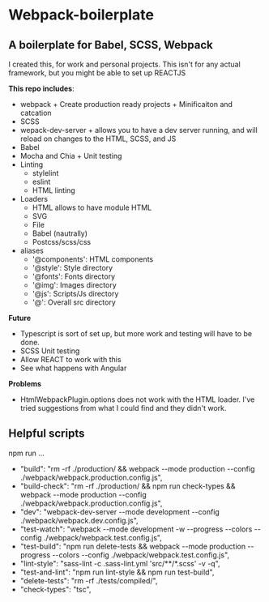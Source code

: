 # Webpack-boilerplate
## A boilerplate for Babel, SCSS, Webpack

I created this, for work and personal projects. This isn't for any actual framework, but you might be able to set up REACTJS

__This repo includes__: 
  -  webpack 
    +  Create production ready projects
    +  Minificaiton and catcation
  -  SCSS
  -  wepack-dev-server
    +  allows you to have a dev server running, and will reload on changes to the HTML, SCSS, and JS
  -  Babel
  -  Mocha and Chia
    +  Unit testing
  -  Linting
      +  stylelint
      +  eslint
      +  HTML linting
  -  Loaders
      +  HTML allows to have module HTML
      +  SVG
      +  File
      +  Babel (nautrally)
      +  Postcss/scss/css
  -  aliases
      +  '@components': HTML components
      +  '@style': Style directory
      +  '@fonts': Fonts directory
      +  '@img': Images directory
      +  '@js': Scripts/Js directory
      +  '@':  Overall src directory


__Future__
  -  Typescript is sort of set up, but more work and testing will have to be done.
  -  SCSS Unit testing
  -  Allow REACT to work with this
  -  See what happens with Angular


__Problems__
  -  HtmlWebpackPlugin.options does not work with the HTML loader. I've tried suggestions from what I could find and they didn't work.



## Helpful scripts
npm run ...

  -  "build":              "rm -rf ./production/ && webpack --mode production --config ./webpack/webpack.production.config.js",
  -  "build-check":        "rm -rf ./production/ && npm run check-types && webpack --mode production --config ./webpack/webpack.production.config.js",
  -  "dev":                "webpack-dev-server --mode development --config ./webpack/webpack.dev.config.js",
  -  "test-watch":         "webpack --mode development -w --progress --colors --config ./webpack/webpack.test.config.js",
  -  "test-build":         "npm run delete-tests && webpack  --mode production --progress --colors --config ./webpack/webpack.test.config.js",
  -  "lint-style":         "sass-lint -c .sass-lint.yml 'src/**/*.scss' -v -q",
  -  "test-and-lint":      "npm run lint-style && npm run test-build",
  -  "delete-tests":       "rm -rf ./tests/compiled/",
  -  "check-types":        "tsc",
